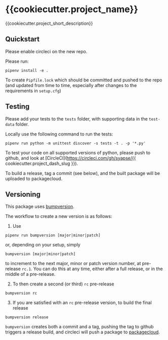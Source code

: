 # {{cookiecutter.project_name}}

{{cookiecutter.project_short_description}}


## Quickstart

Please enable circleci on the new repo.

Please run:
```
pipenv install -e .
```
To create `Pipfile.lock` which should be committed and pushed to the repo (and
updated from time to time, especially after changes to the requirements in `setup.cfg`)


## Testing

Please add your tests
to the `tests` folder, with supporting data in the `test-data` folder.

Locally use the following command to run the tests:
```
pipenv run python -m unittest discover -s tests -t . -p '*.py'
```

To test your code on all supported versions of python, please push to github,
and look at [CircleCI](https://circleci.com/gh/syapse/{{ cookiecutter.project_dash_slug }}).

To build a release, tag a commit (see below), and the built package will be
uploaded to packagecloud.

## Versioning

This package uses [bumpversion](https://github.com/c4urself/bump2version).

The workflow to create a new version is as follows:

1. Use
```
pipenv run bumpversion [major|minor|patch]
```
or, depending on your setup, simply
```
bumpversion [major|minor|patch]
```
to increment to the next major, minor or patch version number, at pre-release `rc.1`.
You can do this at any time, either after a full release, or in the middle of a pre-release.

2. To then create a second (or third) `rc` pre-release
```
bumpversion rc
```

3. If you are satisfied with an `rc` pre-release version, to build the final release
```
bumpversion release
```

`bumpversion` creates both a commit and a tag, pushing the tag to github triggers a release
build, and circleci will push a package to [packagecloud](https://packagecloud.io/syapse/General).
